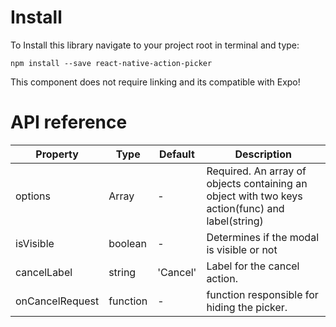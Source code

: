 # Install
To Install this library navigate to your project root in terminal and type:

```
npm install --save react-native-action-picker
```

This component does not require linking and its compatible with Expo!


# API reference

| Property | Type | Default | Description |
| -------- | ---- | ------- | ----------- |
| options | Array | - | Required. An array of objects containing an object with two keys action(func) and label(string) |
| isVisible | boolean | - | Determines if the modal is visible or not |
| cancelLabel | string | 'Cancel' | Label for the cancel action. |
| onCancelRequest | function | - | function responsible for hiding the picker. |

